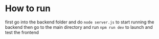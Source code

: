# How to run
first go into the backend folder and do `node server.js` to start running the backend
then go to the main directory and run `npm run dev` to launch and test the frontend